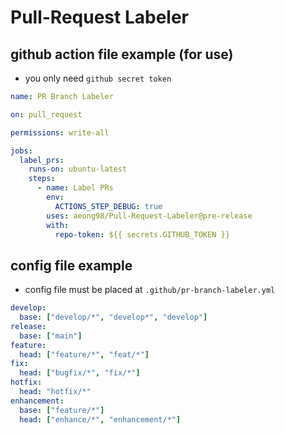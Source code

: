 # Pull-Request Labeler

## github action file example (for use)
- you only need `github secret token`

```yml
name: PR Branch Labeler

on: pull_request

permissions: write-all

jobs:
  label_prs:
    runs-on: ubuntu-latest
    steps:
      - name: Label PRs
        env:
          ACTIONS_STEP_DEBUG: true
        uses: aeong98/Pull-Request-Labeler@pre-release
        with:
          repo-token: ${{ secrets.GITHUB_TOKEN }}
```

## config file example
- config file must be placed at `.github/pr-branch-labeler.yml`

```yml
develop:
  base: ["develop/*", "develop*", "develop"]
release:
  base: ["main"]
feature:
  head: ["feature/*", "feat/*"]
fix:
  head: ["bugfix/*", "fix/*"]
hotfix:
  head: "hotfix/*"
enhancement:
  base: ["feature/*"]
  head: ["enhance/*", "enhancement/*"]
```
